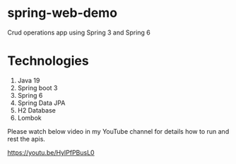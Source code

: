 # spring-web-demo
Crud operations app using Spring 3 and Spring 6

# Technologies 
1. Java 19
2. Spring boot 3
3. Spring 6
4. Spring Data JPA 
5. H2 Database
6. Lombok 

Please watch below video in my YouTube channel for details how to run and rest the apis.

https://youtu.be/HylPfPBusL0

